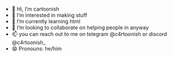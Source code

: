 - 👋 Hi, I’m cartoonish
- 👀 I’m interested in making stuff
- 🌱 I’m currently learning html
- 💞️ I’m looking to collaborate on helping people in anyway
- 📫 you can reach out to me on telegram @c4rtoonish or discord @c4rtoonish_
- 😄 Pronouns: he/him 

<!---
c4rtoonish/c4rtoonish is a ✨ special ✨ repository because its `README.md` (this file) appears on your GitHub profile.
You can click the Preview link to take a look at your changes.
--->
